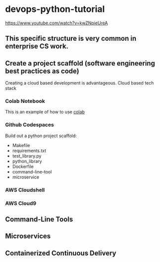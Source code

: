 # devops-python-tutorial
https://www.youtube.com/watch?v=kwZNpieUreA

## This specific structure is very common in enterprise CS work.
## Create a project scaffold (software engineering best practices as code)

Creating a cloud based development is advantageous. Cloud based tech stack

### Colab Notebook

This is an example of how to use [colab](https://github.com/claymane/devops-python-tutorial/blob/main/devops_python_tutorial.ipynb)

### Github Codespaces

Build out a python project scaffold:

* Makefile
* requirements.txt
* test_library.py
* python_library
* Dockerfile
* command-line-tool
* microservice

### AWS Cloudshell
### AWS Cloud9

## Command-Line Tools

## Microservices

## Containerized Continuous Delivery
